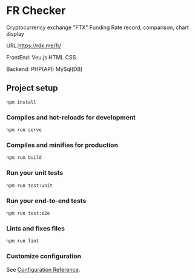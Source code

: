 # FR Checker

Cryptocurrency exchange "FTX" Funding Rate record, comparison, chart display

URL:https://rdk.me/fr/

FrontEnd:
Veu.js HTML CSS

Backend:
PHP(API) MySql(DB)

## Project setup
```
npm install
```

### Compiles and hot-reloads for development
```
npm run serve
```

### Compiles and minifies for production
```
npm run build
```

### Run your unit tests
```
npm run test:unit
```

### Run your end-to-end tests
```
npm run test:e2e
```

### Lints and fixes files
```
npm run lint
```

### Customize configuration
See [Configuration Reference](https://cli.vuejs.org/config/).
